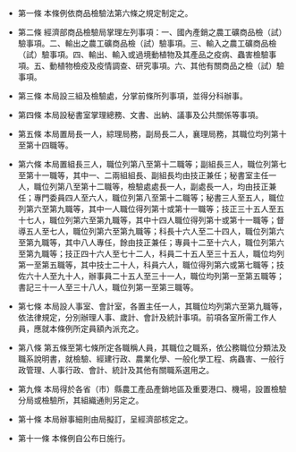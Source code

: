 * 第一條 本條例依商品檢驗法第六條之規定制定之。

* 第二條 經濟部商品檢驗局掌理左列事項：一、國內產銷之農工礦商品檢（試）驗事項。二、輸出之農工礦商品檢（試）驗事項。三、輸入之農工礦商品檢（試）驗事項。四、輸出、輸入或過境動植物及其產品之疫病、蟲害檢驗事項。五、動植物檢疫及疫情調查、研究事項。六、其他有關商品之檢（試）驗事項。

* 第三條 本局設三組及檢驗處，分掌前條所列事項，並得分科辦事。

* 第四條 本局設秘書室掌理總務、文書、出納、議事及公共關係等事項。

* 第五條 本局置局長一人，綜理局務，副局長二人，襄理局務，其職位均列第十至第十四職等。

* 第六條 本局置組長三人，職位列第八至第十二職等；副組長三人，職位列第七至第十一職等，其中一、二兩組組長、副組長均由技正兼任；秘書室主任一人，職位列第八至第十二職等，檢驗處處長一人，副處長一人，均由技正兼任；專門委員四人至六人，職位列第八至第十二職等；秘書三人至五人，職位列第六至第九職等，其中一人職位得列第十或第十一職等；技正三十五人至五十七人，職位列第六至第九職等，其中十四人職位得列第十或第十一職等；督導五人至七人，職位列第六至第九職等；科長十六人至二十四人，職位列第六至第九職等，其中八人專任，餘由技正兼任；專員十二至十六人，職位列第六至第九職等；技正四十六人至七十二人，科員二十五人至三十五人，職位均列第一至第五職等，其中技士二十人，科員六人，職位得列第六或第七職等；技佐六十人至九十人，辦事員二十五人至三十一人，職位均列第一至第五職等；書記三十一人至三十八人，職位列第一至第三職等。

* 第七條 本局設人事室、會計室，各置主任一人，其職位均列第六至第九職等，依法律規定，分別辦理人事、歲計、會計及統計事項。前項各室所需工作人員，應就本條例所定員額內派充之。

* 第八條 第五條至第七條所定各職稱人員，其職位之職系，依公務職位分類法及職系說明書，就檢驗、經建行政、農業化學、一般化學工程、病蟲害、一般行政管理、人事行政、會計、統計及其他有關職系選用之。

* 第九條 本局得於各省（市）縣農工產品產銷地區及重要港口、機場，設置檢驗分局或檢驗所，其組織通則另定之。

* 第十條 本局辦事細則由局擬訂，呈經濟部核定之。

* 第十一條 本條例自公布日施行。

